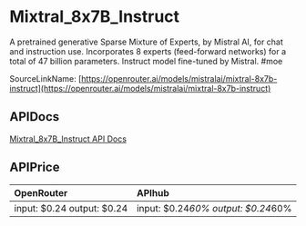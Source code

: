 # Mixtral_8x7B_Instruct

A pretrained generative Sparse Mixture of Experts, by Mistral AI, for chat and instruction use. Incorporates 8 experts (feed-forward networks) for a total of 47 billion parameters.
Instruct model fine-tuned by Mistral. #moe

SourceLinkName: [https://openrouter.ai/models/mistralai/mixtral-8x7b-instruct](https://openrouter.ai/models/mistralai/mixtral-8x7b-instruct)

## APIDocs

[Mixtral_8x7B_Instruct API Docs](../apis/Mixtral_8x7B_Instruct.md)

## APIPrice

| OpenRouter | APIhub |
|:---|:---|
| input: $0.24 output: $0.24 | input: $0.24*60% output: $0.24*60% |
